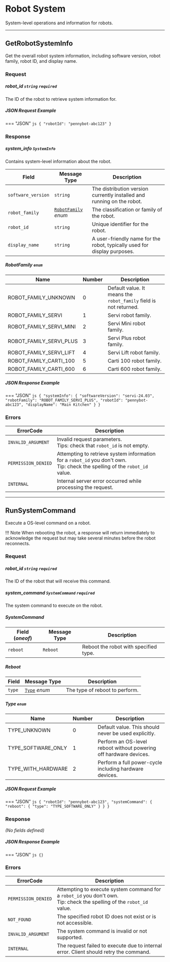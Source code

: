 # Robot System

System-level operations and information for robots.

-----------
## GetRobotSystemInfo

Get the overall robot system information, including software version, robot family, robot ID, and display name.

### Request

##### robot_id `string` `required`
The ID of the robot to retrieve system information for.

##### JSON Request Example
=== "JSON"
    ```js
      {
        "robotId": "pennybot-abc123"
      }
    ```

### Response

##### system_info `SystemInfo`
Contains system-level information about the robot.

| Field | Message Type | Description |
|------|------|-------------|
| `software_version` | `string` | The distribution version currently installed and running on the robot. |
| `robot_family` | [`RobotFamily`](#robotfamily-enum) *enum* | The classification or family of the robot. |
| `robot_id` | `string` | Unique identifier for the robot. |
| `display_name` | `string` | A user-friendly name for the robot, typically used for display purposes. |

##### RobotFamily `enum`
| Name | Number | Description |
|------|--------|-------------|
| ROBOT_FAMILY_UNKNOWN | 0 | Default value. It means the `robot_family` field is not returned. |
| ROBOT_FAMILY_SERVI | 1 | Servi robot family. |
| ROBOT_FAMILY_SERVI_MINI | 2 | Servi Mini robot family. |
| ROBOT_FAMILY_SERVI_PLUS | 3 | Servi Plus robot family. |
| ROBOT_FAMILY_SERVI_LIFT | 4 | Servi Lift robot family. |
| ROBOT_FAMILY_CARTI_100 | 5 | Carti 100 robot family. |
| ROBOT_FAMILY_CARTI_600 | 6 | Carti 600 robot family. |

##### JSON Response Example
=== "JSON"
    ```js
      {
        "systemInfo": {
          "softwareVersion": "servi-24.03",
          "robotFamily": "ROBOT_FAMILY_SERVI_PLUS",
          "robotId": "pennybot-abc123",
          "displayName": "Main Kitchen"
        }
      }
    ```

### Errors
| ErrorCode  | Description |
|------------|-------------|
| `INVALID_ARGUMENT` | Invalid request parameters. <br /> Tips: check that `robot_id` is not empty. |
| `PERMISSION_DENIED` | Attempting to retrieve system information for a `robot_id` you don't own. <br /> Tip: check the spelling of the `robot_id` value. |
| `INTERNAL` | Internal server error occurred while processing the request. |

-----------
## RunSystemCommand

Execute a OS-level command on a robot.

!!! Note
    When rebooting the robot, a response will return immediately to acknowledge the request but may take several minutes before the robot reconnects.

### Request

##### robot_id `string` `required`
The ID of the robot that will receive this command.

##### system_command `SystemCommand` `required`
The system command to execute on the robot.

##### SystemCommand
| Field (*oneof*) | Message Type | Description |
|------------|-------------| ---|
| `reboot` | `Reboot` | Reboot the robot with specified type. |

##### Reboot
| Field | Message Type | Description |
|------|------|-------------|
| `type` | [`Type`](#type-enum) *enum* | The type of reboot to perform. |

##### Type `enum`
| Name | Number | Description |
|------|--------|-------------|
| TYPE_UNKNOWN | 0 | Default value. This should never be used explicitly. |
| TYPE_SOFTWARE_ONLY | 1 | Perform an OS-level reboot without powering off hardware devices. |
| TYPE_WITH_HARDWARE | 2 | Perform a full power-cycle including hardware devices. |

##### JSON Request Example
=== "JSON"
    ```js
      {
        "robotId": "pennybot-abc123",
        "systemCommand": {
          "reboot": {
            "type": "TYPE_SOFTWARE_ONLY"
          }
        }
      }
    ```

### Response

*(No fields defined)*

##### JSON Response Example
=== "JSON"
    ```js
      {}
    ```

### Errors
| ErrorCode  | Description |
|------------|-------------|
| `PERMISSION_DENIED` | Attempting to execute system command for a `robot_id` you don't own. <br /> Tip: check the spelling of the `robot_id` value. |
| `NOT_FOUND` | The specified robot ID does not exist or is not accessible. |
| `INVALID_ARGUMENT` | The system command is invalid or not supported. |
| `INTERNAL` | The request failed to execute due to internal error. Client should retry the command. |
